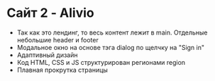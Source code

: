 # Сайт 2 - Alivio
- Так как это лендинг, то весь контент лежит в main. Отдельные небольшие header и footer
- Модальное окно на основе тэга dialog по щелчку на "Sign in"
- Адаптивный дизайн
- Код HTML, CSS и JS структурирован регионами region
- Плавная прокрутка страницы